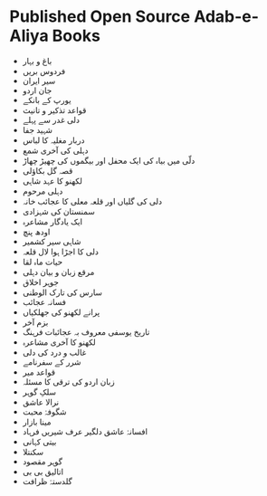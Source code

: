 # Published Open Source Adab-e-Aliya Books

- باغ و بہار
- فردوس بریں
- سیر ایران
- جان اردو
- یورپ کے بانکے
- قواعد تذکیر و تانیث
- دلی غدر سے پہلے
- شہید جفا
- دربار مغلیہ کا لباس
- دہلی کی آخری شمع
- دلّی میں بیاہ کی ایک محفل اور بیگموں کی چھیڑ چھاڑ
- قصہ گل بکاؤلی
- لکھنو کا عہد شاہی
- دہلی مرحوم
- دلی کی گلیاں اور قلعہ معلی کا عجائب خانہ
- سمنستان کی شہزادی
- ایک یادگار مشاعرہ
- اودھ پنچ
- شاہی سیر کشمیر
- دلی کا اجڑا ہوا لال قلعہ
- حیات ماہ لقا
- مرقع زبان و بیان دہلی
- جوہر اخلاق
- سارس کی تارک الوطنی
- فسانہ عجائب
- پرانے لکھنو کی جھلکیاں
- بزم آخر
- تاریخ یوسفی معروف بہ عجائبات فرہنگ
- لکھنو کا آخری مشاعرہ
-  غالب و درد کی دلی
- شرر کے سفرنامے
- قواعد میر
- زبان اردو کی ترقی کا مسئلہ
- سلکِ گوہر
- نرالا عاشق
- شگوفۂ محبت
- مینا بازار
- افسانۂ عاشق دلگیر عرف شیریں فرہاد
- بیتی کہانی
- سکنتلا
- گوہر مقصود
- اتالیق بی بی
- گلدستۂ ظرافت
